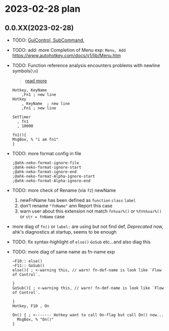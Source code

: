 # 2023-02-28 plan

## 0.0.XX(2023-02-28)

- TODO: [GuiControl, SubCommand,](https://www.autohotkey.com/docs/v1/lib/GuiControl.htm)
- TODO: add: more Completion of Menu exp: `Menu, Add` <https://www.autohotkey.com/docs/v1/lib/Menu.htm>
- TODO: Function reference analysis encounters problems with newline symbols(`\n`)
  > [read more](https://github.com/CoffeeChaton/vscode-autohotkey-NekoHelp/issues/17#issuecomment-1416761073)

  ```ahk
  Hotkey, KeyName
      ,Fn1 ; new line
  Hotkey
      , KeyName  ; new line
      ,Fn1 ; new line

  SetTimer 
    , fn1
    , 10000

  fn1(){
  MsgBox, % "i am fn1"
  }
  ```

- TODO: more format config in file

  ```ahk
  ;@ahk-neko-format-ignore-file
  ;@ahk-neko-format-ignore-start
  ;@ahk-neko-format-ignore-end 
  ;@ahk-neko-format-Alpha-ignore-start
  ;@ahk-neko-format-Alpha-ignore-end
  ```

- TODO: more check of Rename (via `f2`) newName
  1. newFnName has been defined as `function` `class` `label`
  2. don't rename `"fnName"` ann Report this case
  3. warn user about this extension not match `fn%var%()` or `%fn%%var%()` or `str = fnName` case

- more diag of `fn()` or `label:` are using but not find def, _Deprecated_ now, ahk's diagnostics at startup, seems to be enough
- TODO: fix syntax-highlight of `else()` `GoSub` etc...and also diag this
- TODO: more diag of same name as fn-name exp

  ```ahk
  ~F10:: else()
  ~F11:: GoSub()
  else(){ ; <-warning this, // warn! fn-def-name is look like `Flow of Control`.

  }
  GoSub(){ ; <-warning this, // warn! fn-def-name is look like `Flow of Control`.

  }
  Hotkey, F10 , On

  On() { ; <------- Hotkey want to call On-flag but call On() now...
    MsgBox, % "On()"
  }
  ```
